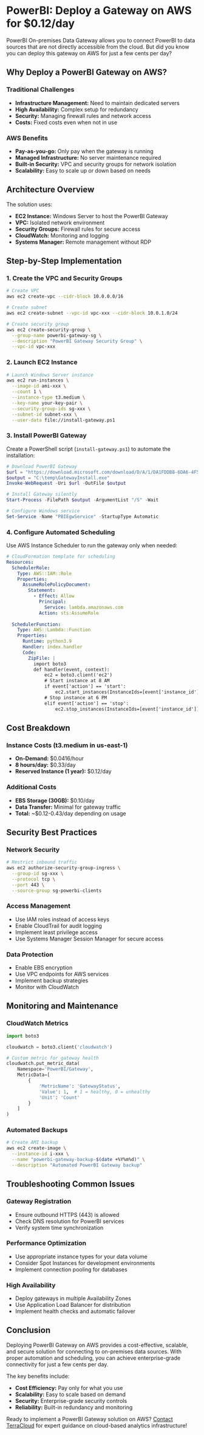 # PowerBI: Deploy a Gateway on AWS for $0.12/day

PowerBI On-premises Data Gateway allows you to connect PowerBI to data sources that are not directly accessible from the cloud. But did you know you can deploy this gateway on AWS for just a few cents per day?

## Why Deploy a PowerBI Gateway on AWS?

### Traditional Challenges

- **Infrastructure Management:** Need to maintain dedicated servers
- **High Availability:** Complex setup for redundancy
- **Security:** Managing firewall rules and network access
- **Costs:** Fixed costs even when not in use

### AWS Benefits

- **Pay-as-you-go:** Only pay when the gateway is running
- **Managed Infrastructure:** No server maintenance required
- **Built-in Security:** VPC and security groups for network isolation
- **Scalability:** Easy to scale up or down based on needs

## Architecture Overview

The solution uses:
- **EC2 Instance:** Windows Server to host the PowerBI Gateway
- **VPC:** Isolated network environment
- **Security Groups:** Firewall rules for secure access
- **CloudWatch:** Monitoring and logging
- **Systems Manager:** Remote management without RDP

## Step-by-Step Implementation

### 1. Create the VPC and Security Groups

```bash
# Create VPC
aws ec2 create-vpc --cidr-block 10.0.0.0/16

# Create subnet
aws ec2 create-subnet --vpc-id vpc-xxx --cidr-block 10.0.1.0/24

# Create security group
aws ec2 create-security-group \
  --group-name powerbi-gateway-sg \
  --description "PowerBI Gateway Security Group" \
  --vpc-id vpc-xxx
```

### 2. Launch EC2 Instance

```bash
# Launch Windows Server instance
aws ec2 run-instances \
  --image-id ami-xxx \
  --count 1 \
  --instance-type t3.medium \
  --key-name your-key-pair \
  --security-group-ids sg-xxx \
  --subnet-id subnet-xxx \
  --user-data file://install-gateway.ps1
```

### 3. Install PowerBI Gateway

Create a PowerShell script (`install-gateway.ps1`) to automate the installation:

```powershell
# Download PowerBI Gateway
$url = "https://download.microsoft.com/download/D/A/1/DA1FDDB8-6DA6-4F50-B4D2-18019591E182/GatewayInstall.exe"
$output = "C:\temp\GatewayInstall.exe"
Invoke-WebRequest -Uri $url -OutFile $output

# Install Gateway silently
Start-Process -FilePath $output -ArgumentList "/S" -Wait

# Configure Windows service
Set-Service -Name "PBIEgwService" -StartupType Automatic
```

### 4. Configure Automated Scheduling

Use AWS Instance Scheduler to run the gateway only when needed:

```yaml
# CloudFormation template for scheduling
Resources:
  SchedulerRole:
    Type: AWS::IAM::Role
    Properties:
      AssumeRolePolicyDocument:
        Statement:
          - Effect: Allow
            Principal:
              Service: lambda.amazonaws.com
            Action: sts:AssumeRole
      
  SchedulerFunction:
    Type: AWS::Lambda::Function
    Properties:
      Runtime: python3.9
      Handler: index.handler
      Code:
        ZipFile: |
          import boto3
          def handler(event, context):
              ec2 = boto3.client('ec2')
              # Start instance at 8 AM
              if event['action'] == 'start':
                  ec2.start_instances(InstanceIds=[event['instance_id']])
              # Stop instance at 6 PM
              elif event['action'] == 'stop':
                  ec2.stop_instances(InstanceIds=[event['instance_id']])
```

## Cost Breakdown

### Instance Costs (t3.medium in us-east-1)
- **On-Demand:** $0.0416/hour
- **8 hours/day:** $0.33/day
- **Reserved Instance (1 year):** $0.12/day

### Additional Costs
- **EBS Storage (30GB):** $0.10/day
- **Data Transfer:** Minimal for gateway traffic
- **Total:** ~$0.12-0.43/day depending on usage

## Security Best Practices

### Network Security
```bash
# Restrict inbound traffic
aws ec2 authorize-security-group-ingress \
  --group-id sg-xxx \
  --protocol tcp \
  --port 443 \
  --source-group sg-powerbi-clients
```

### Access Management
- Use IAM roles instead of access keys
- Enable CloudTrail for audit logging
- Implement least privilege access
- Use Systems Manager Session Manager for secure access

### Data Protection
- Enable EBS encryption
- Use VPC endpoints for AWS services
- Implement backup strategies
- Monitor with CloudWatch

## Monitoring and Maintenance

### CloudWatch Metrics
```python
import boto3

cloudwatch = boto3.client('cloudwatch')

# Custom metric for gateway health
cloudwatch.put_metric_data(
    Namespace='PowerBI/Gateway',
    MetricData=[
        {
            'MetricName': 'GatewayStatus',
            'Value': 1,  # 1 = healthy, 0 = unhealthy
            'Unit': 'Count'
        }
    ]
)
```

### Automated Backups
```bash
# Create AMI backup
aws ec2 create-image \
  --instance-id i-xxx \
  --name "powerbi-gateway-backup-$(date +%Y%m%d)" \
  --description "Automated PowerBI Gateway backup"
```

## Troubleshooting Common Issues

### Gateway Registration
- Ensure outbound HTTPS (443) is allowed
- Check DNS resolution for PowerBI services
- Verify system time synchronization

### Performance Optimization
- Use appropriate instance types for your data volume
- Consider Spot Instances for development environments
- Implement connection pooling for databases

### High Availability
- Deploy gateways in multiple Availability Zones
- Use Application Load Balancer for distribution
- Implement health checks and automatic failover

## Conclusion

Deploying PowerBI Gateway on AWS provides a cost-effective, scalable, and secure solution for connecting to on-premises data sources. With proper automation and scheduling, you can achieve enterprise-grade connectivity for just a few cents per day.

The key benefits include:
- **Cost Efficiency:** Pay only for what you use
- **Scalability:** Easy to scale based on demand
- **Security:** Enterprise-grade security controls
- **Reliability:** Built-in redundancy and monitoring

Ready to implement a PowerBI Gateway solution on AWS? [Contact TerraCloud](../../../../../index.html) for expert guidance on cloud-based analytics infrastructure!
